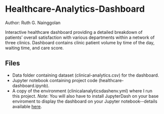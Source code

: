 # Healthcare-Analytics-Dashboard

Author: Ruth G. Nainggolan

Interactive healthcare dashboard providing a detailed breakdown of patients’ overall satisfaction with various departments within a network of three clinics. Dashboard contains clinic patient volume by time of the day, waiting time, and care score.

Files
-----

* Data folder containing dataset (clinical-analytics.csv) for the dashboard.
* Jupyter notebook containing project code (healthcare-dashboard.ipynb).
* A copy of the environment (clinicalanalyticsdashenv.yml) where I run this project. *Note*: You will also have to install JupyterDash on your base enviroment to display the dashboard on your Jupyter notebook--details available [here](https://medium.com/plotly/introducing-jupyterdash-811f1f57c02e).
